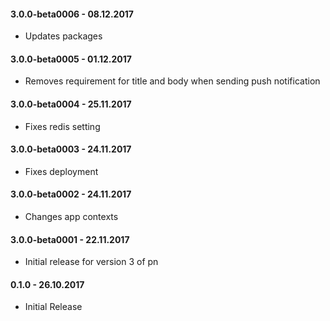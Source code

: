 #### 3.0.0-beta0006 - 08.12.2017
* Updates packages

#### 3.0.0-beta0005 - 01.12.2017
* Removes requirement for title and body when sending push notification

#### 3.0.0-beta0004 - 25.11.2017
* Fixes redis setting

#### 3.0.0-beta0003 - 24.11.2017
* Fixes deployment

#### 3.0.0-beta0002 - 24.11.2017
* Changes app contexts

#### 3.0.0-beta0001 - 22.11.2017
* Initial release for version 3 of pn

#### 0.1.0 - 26.10.2017
* Initial Release

